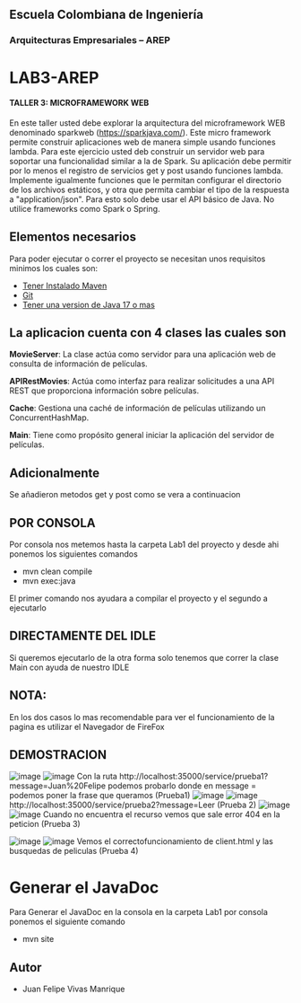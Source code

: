 ## Escuela Colombiana de Ingeniería
### Arquitecturas Empresariales – AREP
# LAB3-AREP
#### TALLER 3: MICROFRAMEWORK WEB
En este taller usted debe explorar la arquitectura del microframework WEB denominado sparkweb (https://sparkjava.com/). Este micro framework permite construir aplicaciones web de manera simple usando funciones lambda.
Para este ejercicio usted deb construir un  servidor web para soportar una funcionalidad similar a la de Spark. Su aplicación debe permitir por lo menos el registro de servicios get y post usando funciones lambda. Implemente igualmente funciones que le permitan configurar el directorio de los archivos estáticos, y otra que permita cambiar el tipo de la respuesta a "application/json". Para esto solo debe usar el API básico de Java. No utilice frameworks como Spark o Spring.
## Elementos necesarios 
Para poder ejecutar o correr el proyecto se necesitan unos requisitos minimos los cuales son:
* [Tener Instalado Maven](https://maven.apache.org/download.cgi)
* [Git](https://git-scm.com/downloads)
* [Tener una version de Java 17 o mas](https://www.oracle.com/co/java/technologies/downloads/)
## La aplicacion cuenta con 4 clases las cuales son

**MovieServer**: La clase actúa como servidor para una aplicación web de consulta de información de películas.

**APIRestMovies**: Actúa como interfaz para realizar solicitudes a una API REST que proporciona información sobre películas.

**Cache**: Gestiona una caché de información de películas utilizando un ConcurrentHashMap.

**Main**: Tiene como propósito general iniciar la aplicación del servidor de películas.

## Adicionalmente
Se añadieron metodos get y post como se vera a continuacion

## POR CONSOLA
Por consola nos metemos hasta la carpeta Lab1 del proyecto y desde ahi ponemos los siguientes comandos

* mvn clean compile
* mvn exec:java
  
El primer comando nos ayudara a compilar el proyecto y el segundo a ejecutarlo

## DIRECTAMENTE DEL IDLE
Si queremos ejecutarlo de la otra forma solo tenemos que correr la clase Main con ayuda de nuestro IDLE

## NOTA:
En los dos casos lo mas recomendable para ver el funcionamiento de la pagina es utilizar el Navegador de FireFox

## DEMOSTRACION
![image](https://github.com/JuanFe2001/LAB3-AREP/assets/123691538/66930ab4-f1ba-4041-9616-8b37dfa045da)
![image](https://github.com/JuanFe2001/LAB3-AREP/assets/123691538/70029c6b-6e25-4f9b-bd34-2b13720d9fd5)
Con la ruta http://localhost:35000/service/prueba1?message=Juan%20Felipe podemos probarlo donde en message =
podemos poner la frase que queramos
(Prueba1)
![image](https://github.com/JuanFe2001/LAB3-AREP/assets/123691538/0783021a-a3e8-489a-8963-b39c2be5d2c3)
![image](https://github.com/JuanFe2001/LAB3-AREP/assets/123691538/e5bb3abf-2d70-4952-aaec-15d0e645a365)
http://localhost:35000/service/prueba2?message=Leer
(Prueba 2)
![image](https://github.com/JuanFe2001/LAB3-AREP/assets/123691538/0e84f0f5-c73f-445d-9362-07c5997e6edc)
![image](https://github.com/JuanFe2001/LAB3-AREP/assets/123691538/6f7d8c43-3753-4d57-8f84-7b0d4f324dbb)
Cuando no encuentra el recurso vemos que sale error 404 en la peticion
(Prueba 3)

![image](https://github.com/JuanFe2001/LAB3-AREP/assets/123691538/b5aa2599-b50e-458c-9507-b247ae2d5a8b)
![image](https://github.com/JuanFe2001/LAB3-AREP/assets/123691538/a29a6885-92af-4c23-8176-b8a94068ebec)
Vemos el correctofuncionamiento de client.html y las busquedas de peliculas
(Prueba 4)

# Generar el JavaDoc
Para Generar el JavaDoc en la consola en la carpeta Lab1 por consola ponemos el siguiente comando

* mvn site

## Autor
* Juan Felipe Vivas Manrique
